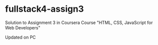 # fullstack4-assign3
Solution to Assignment 3 in Coursera Course "HTML, CSS, JavaScript for Web Developers"

Updated on PC

